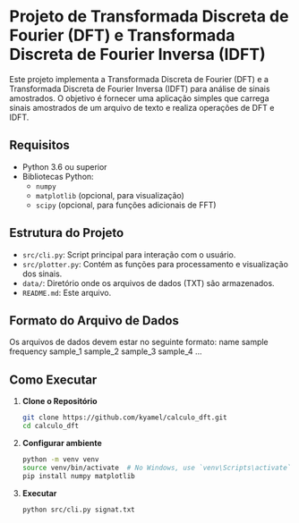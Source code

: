 # Projeto de Transformada Discreta de Fourier (DFT) e Transformada Discreta de Fourier Inversa (IDFT)

Este projeto implementa a Transformada Discreta de Fourier (DFT) e a Transformada Discreta de Fourier Inversa (IDFT) para análise de sinais amostrados. O objetivo é fornecer uma aplicação simples que carrega sinais amostrados de um arquivo de texto e realiza operações de DFT e IDFT.

## Requisitos

- Python 3.6 ou superior
- Bibliotecas Python:
  - `numpy`
  - `matplotlib` (opcional, para visualização)
  - `scipy` (opcional, para funções adicionais de FFT)

## Estrutura do Projeto

- `src/cli.py`: Script principal para interação com o usuário.
- `src/plotter.py`: Contém as funções para processamento e visualização dos sinais.
- `data/`: Diretório onde os arquivos de dados (TXT) são armazenados.
- `README.md`: Este arquivo.

## Formato do Arquivo de Dados

Os arquivos de dados devem estar no seguinte formato:
name
sample frequency
sample_1
sample_2
sample_3
sample_4
...

## Como Executar

1. **Clone o Repositório**

    ```sh
    git clone https://github.com/kyamel/calculo_dft.git
    cd calculo_dft

2.  **Configurar ambiente**

    ```sh
    python -m venv venv
    source venv/bin/activate  # No Windows, use `venv\Scripts\activate`
    pip install numpy matplotlib

3. **Executar**
    ```sh
    python src/cli.py signat.txt
